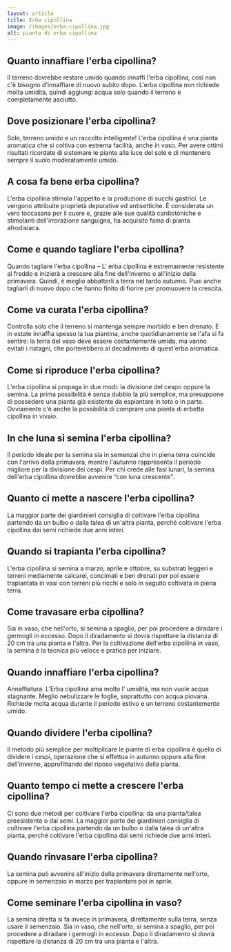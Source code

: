 ```yaml
---
layout: article
title: Erba cipollina
image: /images/erba-cipollina.jpg
alt: pianta di erba cipollina
---
```


## Quanto innaffiare l'erba cipollina?

 Il terreno dovrebbe restare umido quando innaffi l'erba cipollina, così non c'è bisogno d'innaffiare di nuovo subito dopo. L'erba cipollina non richiede molta umidità, quindi aggiungi acqua solo quando il terreno è completamente asciutto.

## Dove posizionare l'erba cipollina?

Sole, terreno umido e un raccolto intelligente! L'erba cipollina è una pianta aromatica che si coltiva con estrema facilità, anche in vaso. Per avere ottimi risultati ricordate di sistemare le piante alla luce del sole e di mantenere sempre il suolo moderatamente umido.

## A cosa fa bene erba cipollina?

L'erba cipollina stimola l'appetito e la produzione di succhi gastrici. Le vengono attribuite proprietà depurative ed antisettiche. È considerata un vero toccasana per il cuore e, grazie alle sue qualità cardiotoniche e stimolanti dell'irrorazione sanguigna, ha acquisito fama di pianta afrodisiaca.

## Come e quando tagliare l'erba cipollina?

Quando tagliare l'erba cipollina – L' erba cipollina è estremamente resistente al freddo e inizierà a crescere alla fine dell'inverno o all'inizio della primavera. Quindi, è meglio abbatterli a terra nel tardo autunno. Puoi anche tagliarli di nuovo dopo che hanno finito di fiorire per promuovere la crescita.

## Come va curata l'erba cipollina?

Controlla solo che il terreno si mantenga sempre morbido e ben drenato. E in estate innaffia spesso la tua piantina, anche quotidianamente se l'afa si fa sentire: la terra del vaso deve essere costantemente umida, ma vanno evitati i ristagni, che porterebbero al decadimento di quest'erba aromatica.

## Come si riproduce l'erba cipollina?

L'erba cipollina si propaga in due modi: la divisione del cespo oppure la semina. La prima possibilità è senza dubbio la più semplice, ma presuppone di possedere una pianta già esistente da espiantare in toto o in parte. Ovviamente c'è anche la possibilità di comprare una pianta di erbetta cipollina in vivaio.

## In che luna si semina l'erba cipollina?

Il periodo ideale per la semina sia in semenzai che in piena terra coincide con l'arrivo della primavera, mentre l'autunno rappresenta il periodo migliore per la divisione dei cespi. Per chi crede alle fasi lunari, la semina dell'erba cipollina dovrebbe avvenire “con luna crescente".

## Quanto ci mette a nascere l'erba cipollina?

 La maggior parte dei giardinieri consiglia di coltivare l'erba cipollina partendo da un bulbo o dalla talea di un'altra pianta, perché coltivare l'erba cipollina dai semi richiede due anni interi.

## Quando si trapianta l'erba cipollina?

 L'erba cipollina si semina a marzo, aprile e ottobre, su substrati leggeri e terreni mediamente calcarei, concimati e ben drenati per poi essere trapiantata in vasi con terreni più ricchi e solo in seguito coltivata in piena terra.

## Come travasare erba cipollina?

Sia in vaso, che nell'orto, si semina a spaglio, per poi procedere a diradare i germogli in eccesso. Dopo il diradamento si dovrà rispettare la distanza di 20 cm tra una pianta e l'altra. Per la coltivazione dell'erba cipollina in vaso, la semina è la tecnica più veloce e pratica per iniziare.

## Quando innaffiare l'erba cipollina?

Annaffiatura. L'Erba cipollina ama molto l' umidità, ma non vuole acqua stagnante. Meglio nebulizzare le foglie, soprattutto con acqua piovana. Richiede molta acqua durante il periodo estivo e un terreno costantemente umido.

## Quando dividere l'erba cipollina?

Il metodo più semplice per moltiplicare le piante di erba cipollina è quello di dividere i cespi, operazione che si effettua in autunno oppure alla fine dell'inverno, approfittando del riposo vegetativo della pianta.

## Quanto tempo ci mette a crescere l'erba cipollina?

Ci sono due metodi per coltivare l'erba cipollina: da una pianta/talea preesistente o dai semi. La maggior parte dei giardinieri consiglia di coltivare l'erba cipollina partendo da un bulbo o dalla talea di un'altra pianta, perché coltivare l'erba cipollina dai semi richiede due anni interi.

## Quando rinvasare l'erba cipollina?

 La semina può avvenire all'inizio della primavera direttamente nell'orto, oppure in semenzaio in marzo per trapiantare poi in aprile.

## Come seminare l'erba cipollina in vaso?

La semina diretta si fa invece in primavera, direttamente sulla terra, senza usare il semenzaio. Sia in vaso, che nell'orto, si semina a spaglio, per poi procedere a diradare i germogli in eccesso. Dopo il diradamento si dovrà rispettare la distanza di 20 cm tra una pianta e l'altra.

